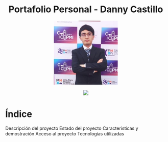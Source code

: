 <h1 align="center">Portafolio Personal - Danny Castillo </h1> <p align="center"> <img src="./assets/Imagen.jpg" width="200px" alt="Foto de Danny Castillo cruzado de brazos"> </p> <p align="center"> <img src="https://img.shields.io/badge/STATUS-COMPLETO-green"> 

# Índice
Descripción del proyecto
Estado del proyecto
Características y demostración
Acceso al proyecto
Tecnologías utilizadas




